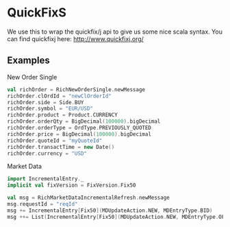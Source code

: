 # QuickFixS

We use this to wrap the quickfix/j api to give us some nice scala syntax. You can find quickfixj here: http://www.quickfixj.org/

## Examples

New Order Single

```scala
val richOrder = RichNewOrderSingle.newMessage
richOrder.clOrdId = "newClOrderId"
richOrder.side = Side.BUY
richOrder.symbol = "EUR/USD"
richOrder.product = Product.CURRENCY
richOrder.orderQty = BigDecimal(100000).bigDecimal
richOrder.orderType = OrdType.PREVIOUSLY_QUOTED
richOrder.price = BigDecimal(100000).bigDecimal
richOrder.quoteId = "myQuoteId"
richOrder.transactTime = new Date()
richOrder.currency = "USD"
```

Market Data

```scala
import IncrementalEntry._
implicit val fixVersion = FixVersion.Fix50

val msg = RichMarketDataIncrementalRefresh.newMessage
msg.requestId = "reqId"
msg += IncrementalEntry[Fix50](MDUpdateAction.NEW, MDEntryType.BID)
msg ++= List(IncrementalEntry[Fix50](MDUpdateAction.NEW, MDEntryType.OFFER), IncrementalEntry[Fix50](MDUpdateAction.CHANGE, MDEntryType.BID))
```